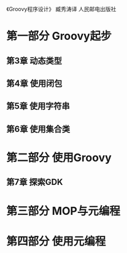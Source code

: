 《Groovy程序设计》 臧秀涛译 人民邮电出版社

# 第一部分 Groovy起步

## 第3章 动态类型
## 第4章 使用闭包
## 第5章 使用字符串
## 第6章 使用集合类

# 第二部分 使用Groovy
## 第7章 探索GDK

# 第三部分 MOP与元编程

# 第四部分 使用元编程